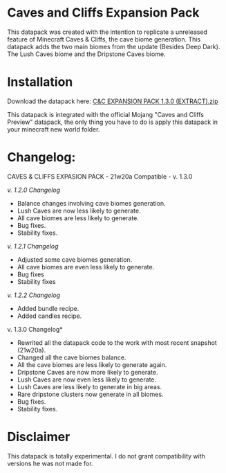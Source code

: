 # Caves and Cliffs Expansion Pack
This datapack was created with the intention to replicate a unreleased feature of Minecraft Caves & Cliffs, the cave biome generation. This datapack adds the two main biomes from the update (Besides Deep Dark). The Lush Caves biome and the Dripstone Caves biome. 

# Installation
Download the datapack here: [C&C EXPANSION PACK 1.3.0 (EXTRACT).zip](https://github.com/lfellipelf/CACplus/files/6511916/C.C.EXPANSION.PACK.1.3.0.EXTRACT.zip)


This datapack is integrated with the official Mojang "Caves and Cliffs Preview" datapack, the only thing you have to do is apply this datapack in your minecraft new world folder.

# Changelog:
CAVES & CLIFFS EXPASION PACK - 21w20a Compatible - v. 1.3.0

*v. 1.2.0 Changelog*

- Balance changes involving cave biomes generation.
- Lush Caves are now less likely to generate.
- All cave biomes are less likely to generate.
- Bug fixes.
- Stability fixes.

*v. 1.2.1 Changelog*

- Adjusted some cave biomes generation.
- All cave biomes are even less likely to generate.
- Bug fixes
- Stability fixes

*v. 1.2.2 Changelog*

- Added bundle recipe.
- Added candles recipe.

v. 1.3.0 Changelog*

- Rewrited all the datapack code to the work with most recent snapshot (21w20a).
- Changed all the cave biomes balance.
- All the cave biomes are less likely to generate again.
- Dripstone Caves are now more likely to generate.
- Lush Caves are now even less likely to generate.
- Lush Caves are less likely to generate in big areas.
- Rare dripstone clusters now generate in all biomes.
- Bug fixes.
- Stability fixes.

# Disclaimer
This datapack is totally experimental. I do not grant compatibility with versions he was not made for.

